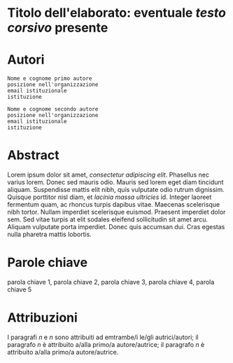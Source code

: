 # Titolo dell'elaborato: eventuale *testo corsivo* presente

# Autori

```
Nome e cognome primo autore
posizione nell'organizzazione
email istituzionale
istituzione
```
```
Nome e cognome secondo autore
posizione nell'organizzazione
email istituzionale
istituzione
```

# Abstract

Lorem ipsum dolor sit amet, *consectetur adipiscing elit*. Phasellus nec varius lorem. Donec sed mauris odio. Mauris sed lorem eget diam tincidunt aliquam. Suspendisse mattis elit nibh, quis vulputate odio rutrum dignissim. Quisque porttitor nisl diam, et *lacinia massa ultricies* id. Integer laoreet fermentum quam, ac rhoncus turpis dapibus vitae. Maecenas scelerisque nibh tortor. Nullam imperdiet scelerisque euismod. Praesent imperdiet dolor sem. Sed vitae turpis at elit sodales eleifend sollicitudin sit amet arcu. Aliquam vulputate porta imperdiet. Donec quis accumsan dui. Cras egestas nulla pharetra mattis lobortis.

# Parole chiave
parola chiave 1, parola chiave 2, parola chiave 3, parola chiave 4, parola chiave 5

# Attribuzioni
I paragrafi *n* e *n* sono attribuiti ad emtrambe/i le/gli autrici/autori; il paragrafo *n* è attribuito a/alla primo/a autore/autrice; il paragrafo *n* è attribuito a/alla primo/a autore/autrice.